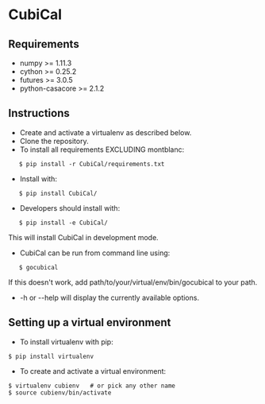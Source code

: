 # CubiCal

## Requirements

* numpy >= 1.11.3
* cython >= 0.25.2
* futures >= 3.0.5
* python-casacore >= 2.1.2

## Instructions

* Create and activate a virtualenv as described below.
* Clone the repository.
* To install all requirements EXCLUDING montblanc:

```
   $ pip install -r CubiCal/requirements.txt
```

* Install with:

```
   $ pip install CubiCal/
```

* Developers should install with:

```
   $ pip install -e CubiCal/
```

This will install CubiCal in development mode.

* CubiCal can be run from command line using:

```
   $ gocubical
```	 

If this doesn't work, add path/to/your/virtual/env/bin/gocubical to your path.

* -h or --help will display the currently available options.

## Setting up a virtual environment

* To install virtualenv with pip:

```
$ pip install virtualenv
```

* To create and activate a virtual environment:

```
$ virtualenv cubienv   # or pick any other name
$ source cubienv/bin/activate
```




